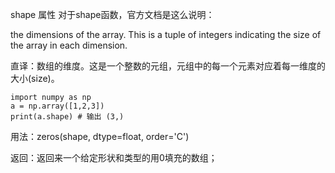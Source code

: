 shape 属性
对于shape函数，官方文档是这么说明：

the dimensions of the array. This is a tuple of integers indicating the size of the array in each dimension.

直译：数组的维度。这是一个整数的元组，元组中的每一个元素对应着每一维度的大小(size)。
```
import numpy as np
a = np.array([1,2,3])
print(a.shape) # 输出 (3,)
```


用法：zeros(shape, dtype=float, order='C')

返回：返回来一个给定形状和类型的用0填充的数组；